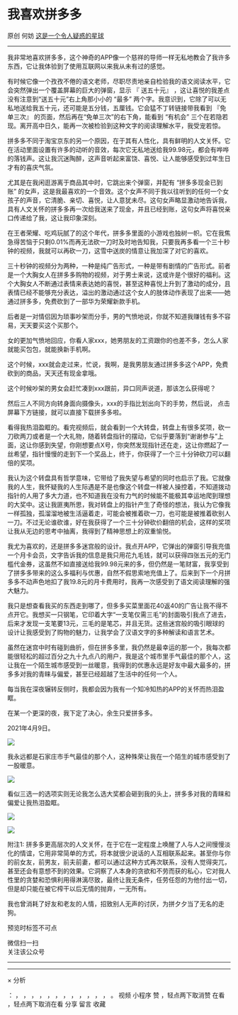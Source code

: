 #  我喜欢拼多多

原创  何妨  [ 这是一个令人疑惑的星球 ](javascript:void\(0\);)

__ _ _ _ _

  

我非常地喜欢拼多多，这个神奇的APP像一个慈祥的导师一样无私地教会了我许多东西，它让我体验到了使用互联网以来我从未有过的感觉。

  

有时候它像一个孜孜不倦的语文老师，尽职尽责地亲自检验我的语文阅读水平，它会突然弹出一个覆盖屏幕的巨大的弹窗，显示  『  送五十元』
，这让喜悦的我差点没有注意到“送五十元”右上角那小小的  “最多”
两个字。我意识到，它除了可以无私地送给我五十元，还可能是五分钱，五厘钱。它会猛不丁转链接带我看到  『免单三次』
的页面，然后再在“免单三次”的右下角，能看到  “有机会”  三个在若隐若现。离开高中日久，能再一次被检验到这种文字的阅读理解水平，我受宠若惊。

  

拼多多不同于淘宝京东的另一个原因，在于其有人性化，具有鲜明的人文关怀。它在活动里面设置有许多的动听的音效，每次它无私地送给我99.98元，都会有哗哗的落钱声。这让我沉迷陶醉，这声音听起来富饶、喜悦、让人能够感受到过年生日才有的喜庆气氛。

  

尤其是在我闲逛游离于商品其中时，它跳出来个弹窗，并配有  “拼多多现金已到账”
的女声，这是我最喜欢的一个音效。这个女声不同于我以往听到的任何一个女孩子的声音，它清脆、亲切、喜悦，让人意犹未尽。这句女声略显激动地告诉我，具有人文关怀的拼多多再一次给我送来了现金，并且已经到账，这句女声将喜悦亲口传递给了我，这让我印象深刻。

  

在王者荣耀、吃鸡玩腻了的这个年代，拼多多里面的小游戏也独树一帜。它在我焦急得苦恼于只剩0.01%而再无法砍一刀时及时地告知我，只要我再多看一个三十秒钟的视频，我就可以再砍一刀，这雪中送炭的情意让我加深了对它的喜欢。

  

三十秒钟的视频分为两种，一种是纯广告形式，一种是带有剧情的广告形式。前者是一个大胸女人在拼多多购物的视频，对于男士来说，这或许是个很好的福利。这个大胸女人不断通过表情来表达她的喜悦，甚至这种喜悦上升到了激动的成分，且表情已经不能够充分表达，溢出的激动通过这个女人的肢体动作表现了出来——她通过拼多多，免费砍到了一部华为荣耀新款手机。

  

后者是一对情侣因为琐事吵架而分手，男的气愤地说，你就不知道我赚钱有多不容易，天天要买这个买那个。

  

女的更加气愤地回应，你看人家xxx，她男朋友的工资跟你的也差不多，怎么人家就能买包包，就能换新手机啊。

  

这个时候，xxx就会走过来，忙说，我啊，是我男朋友通过拼多多这个APP，免费砍到的商品，天天还有现金拿哦。

  

这个时候吵架的男女会赶忙凑到xxx跟前，异口同声说道，那该怎么获得呢？

  

然后三人不同方向转身面向摄像头，xxx的手指比划出向下的手势，然后说，  点击屏幕下方链接，就可以直接下载拼多多啦。

  

看得我热泪盈眶的。看完视频后，就会看到一个大转盘，转盘上有很多奖项，砍一刀砍两刀或者是一个大礼物，随着转盘指针的摆动，它似乎要落到“谢谢参与”上面，这让你感到失望，你刚想要点X号，你突然发现指针还在走，这让你燃起了一丝希望，指针慢慢的走到下一个奖品上，终于，你获得了一个三十分钟砍刀可以翻倍的奖项。

  

我认为这个转盘具有哲学意味，它带给了我失望与希望的同时也启示了我。它就像我的人生，我怀疑我的人生际遇是不是也像这个转盘一样被人操控着，不知道拨动指针的人用了多大力道，也不知道我在没有力气的时候能不能极其幸运地爬到理想的大奖中。这让我匪夷所思，我对转盘上的指针产生了奇怪的想法，我认为它像我一样孤独，孤溜溜地被生活逼着走，可能会被推着砍一刀，也可能是被推着砍别人一刀。不过无论谁砍谁，好在我获得了一个三十分钟砍价翻倍的机会，这样的奖项让我从无边的思考中抽离，我得到了精神思想上的双重愉悦。

  

我尤为喜欢的，还是拼多多迷宫般的设计。我点开APP，它弹出的弹窗引导我充值一个月卡会员，文字告诉我的信息是我只用花九毛钱，就可以获得四张五元的无门槛代金券，这虽然不如直接送给我99.98元来的多，但仍然是一笔财富，我享受到了拼多多带来的这么多福利与优惠，自然不假思索地充值上了。后来到下一个月拼多多不动声色地扣了我19.8元的月卡费用时，我再一次感受到了语文阅读理解的强大魅力。

  

我只是想查看我买的东西走到哪了，但多多买菜里面花40返40的广告让我不得不点开它。我想买一只钢笔，它印着大字“一支笔仅需三毛”的封面吸引我点了进去，后来才发现一支笔要13元，三毛的是笔芯，并且无货。这些迷宫般的吸引眼球的设计让我感受到了购物的魅力，让我学会了汉语文字的多种解读和语言艺术。

  

虽然在迷宫中时有碰到曲折，但在拼多多里，我仍然是最幸运的那一个，我每次都能很轻松的超过百分之九十九点八的用户，我是这个城市里手气最佳的那个人，这让我在一个陌生城市感受到一丝暖意，我得到的优惠永远是好友中最大最多的，拼多多对我的青睐与偏爱，甚至已经超越了生活中的任何一个人。

  

每当我在深夜辗转反侧时，我都会因为我有一个知冷知热的APP的关怀而热泪盈眶。

  

在某一个更深的夜，我下定了决心，余生只爱拼多多。

  

  

  

2021年4月9日。

  

  

  

![](https://mmbiz.qpic.cn/mmbiz_jpg/OJNrVQetduqiauHfticxiaw54wtW0icTe9D3ChmqeXpoP2QicujZiaEKTYUyibRhG859f3ajic53RTS1sTEnjpWuDWhImA/640?wx_fmt=jpeg)

我永远都是石家庄市手气最佳的那个人，这种殊荣让我在一个陌生的城市感受到了一股暖意。  

  

![](https://mmbiz.qpic.cn/mmbiz_jpg/OJNrVQetduqiauHfticxiaw54wtW0icTe9D3QKBhEV8apxJVvWkGDbBpPia256FRUpJlNI9ELBKicvia2EPlibyzUB2Tiag/640?wx_fmt=jpeg)

看似三选一的选项实则无论我怎么选大奖都会砸到我的头上，拼多多对我的青睐和偏爱让我热泪盈眶。

  

![](https://mmbiz.qpic.cn/mmbiz_jpg/OJNrVQetduqiauHfticxiaw54wtW0icTe9D3ibt4F3CibLnNDK1Nc5pHlNc9Ca2oXAHCwgbbFTJS06b0uiaH1S7xzDztw/640?wx_fmt=jpeg)

![](https://mmbiz.qpic.cn/mmbiz_jpg/OJNrVQetduqiauHfticxiaw54wtW0icTe9D3ibstumgURkCvVVp312GbpQTHWe5aicZAcPicjhJmU5gzdPA5XCa05r8ZQ/640?wx_fmt=jpeg)

  

  

附注1:
拼多多更高层次的人文关怀，在于它在一定程度上唤醒了人与人之间慢慢淡化的情谊，它用非常简单的方式，将本就很少说话的人互相联系起来。甚至你与你的前女友，前男友，前夫前妻，都可以通过这种方式再次联系，没有人觉得突兀，甚至还会有意想不到的效果。它洞察了人本身的贪欲和不劳而获的私心，它对我人性里的贪婪和恐惧利用得淋漓尽致，最终让我无条件，任劳任怨的为他付出一切，但是却只能在被它榨干以后无情的抛弃，一无所有。

  

我也曾消耗了好友和老友的人情，招致别人无声的讨厌，为拼夕夕当了无名的走狗。

  

  

  

预览时标签不可点

微信扫一扫  
关注该公众号





****



****



×  分析

：  ，  ，  ，  ，  ，  ，  ，  ，  ，  ，  ，  ，  。  视频  小程序  赞  ，轻点两下取消赞  在看  ，轻点两下取消在看
分享  留言  收藏

